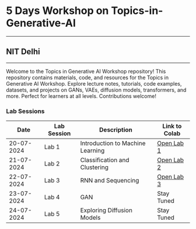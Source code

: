 
# 5 Days Workshop on Topics-in-Generative-AI 
---
## NIT Delhi
---
Welcome to the Topics in Generative AI Workshop repository!  This repository contains materials, code, and resources for the Topics in Generative AI Workshop. Explore lecture notes, tutorials, code examples, datasets, and projects on GANs, VAEs, diffusion models, transformers, and more. Perfect for learners at all levels. Contributions welcome!

### Lab Sessions

| Date       | Lab Session | Description                             | Link to Colab                                 |
|------------|-------------|-----------------------------------------|-----------------------------------------------|
| 20-07-2024 | Lab 1 | Introduction to Machine Learning| [Open Lab 1](https://colab.research.google.com/github/dhakehruturaj/Topics-in-Generative-AI/blob/main/lab_session_ml.ipynb) |
| 21-07-2024 | Lab 2 | Classification and Clustering |[Open Lab 2](https://colab.research.google.com/github/dhakehruturaj/Topics-in-Generative-AI/blob/main/Lab_Session_2_Classification_and_Clustering.ipynb) |
| 22-07-2024 | Lab 3 | RNN and Sequencing | [Open Lab 3](https://colab.research.google.com/github/dhakehruturaj/Topics-in-Generative-AI/blob/main/Lab_Session_3__RNN_and_Sequencing.ipynb) |
| 23-07-2024 | Lab 4       | GAN                                     | Stay Tuned |
| 24-07-2024 | Lab 5       | Exploring Diffusion Models              | Stay Tuned |



